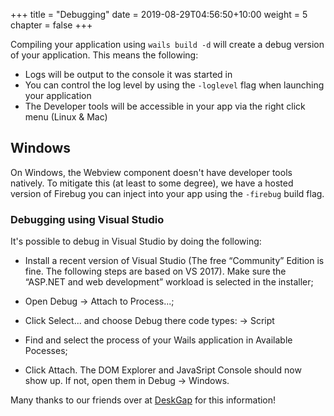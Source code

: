 +++
title = "Debugging"
date = 2019-08-29T04:56:50+10:00
weight = 5
chapter = false
+++

Compiling your application using `wails build -d` will create a debug version of your application. This means the following:

  * Logs will be output to the console it was started in
  * You can control the log level by using the `-loglevel` flag when launching your application
  * The Developer tools will be accessible in your app via the right click menu (Linux & Mac)

## Windows

On Windows, the Webview component doesn't have developer tools natively. To mitigate this (at least to some degree), we have a hosted version of Firebug you can inject into your app using the `-firebug` build flag.

### Debugging using Visual Studio

It's possible to debug in Visual Studio by doing the following: 


  * Install a recent version of Visual Studio (The free “Community” Edition is fine. The following steps are based on VS 2017). Make sure the “ASP.NET and web development” workload is selected in the installer;

  * Open Debug -> Attach to Process...;

  * Click Select... and choose Debug there code types: -> Script

  * Find and select the process of your Wails application in Available Pocesses;

  * Click Attach. The DOM Explorer and JavaSript Console should now show up. If not, open them in Debug -> Windows.


Many thanks to our friends over at [DeskGap](https://deskgap.com/devtools/) for this information!